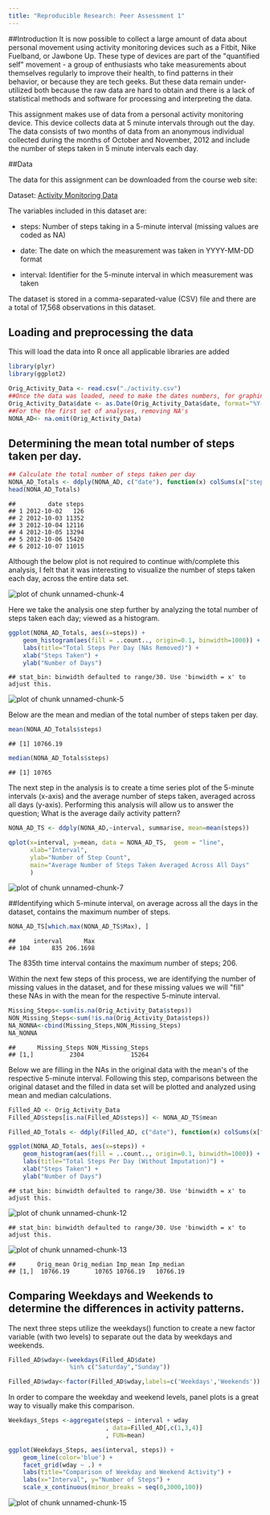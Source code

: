 ```yaml
---
title: "Reproducible Research: Peer Assessment 1"
---
```

##Introduction
It is now possible to collect a large amount of data about personal movement using activity monitoring devices such as a Fitbit, Nike Fuelband, or Jawbone Up. These type of devices are part of the "quantified self" movement - a group of enthusiasts who take measurements about themselves regularly to improve their health, to find patterns in their behavior, or because they are tech geeks. But these data remain under-utilized both because the raw data are hard to obtain and there is a lack of statistical methods and software for processing and interpreting the data.

This assignment makes use of data from a personal activity monitoring device. This device collects data at 5 minute intervals through out the day. The data consists of two months of data from an anonymous individual collected during the months of October and November, 2012 and include the number of steps taken in 5 minute intervals each day.

##Data

The data for this assignment can be downloaded from the course web site:

Dataset: [Activity Monitoring Data](https://d396qusza40orc.cloudfront.net/repdata%2Fdata%2Factivity.zip)

The variables included in this dataset are:

-   steps: Number of steps taking in a 5-minute interval (missing values are coded as NA)

-   date: The date on which the measurement was taken in YYYY-MM-DD format

-   interval: Identifier for the 5-minute interval in which measurement was taken

The dataset is stored in a comma-separated-value (CSV) file and there are a total of 17,568 observations in this dataset.


## Loading and preprocessing the data

This will load the data into R once all applicable libraries are added


```r
library(plyr)
library(ggplot2)

Orig_Activity_Data <- read.csv("./activity.csv")
##Once the data was loaded, need to make the dates numbers, for graphing purposes
Orig_Activity_Data$date <- as.Date(Orig_Activity_Data$date, format="%Y-%m-%d")
##For the the first set of analyses, removing NA's
NONA_AD<- na.omit(Orig_Activity_Data)
```
## Determining the mean total number of steps taken per day.

```r
## Calculate the total number of steps taken per day
NONA_AD_Totals <- ddply(NONA_AD, c("date"), function(x) colSums(x["steps"]))
head(NONA_AD_Totals)
```

```
##         date steps
## 1 2012-10-02   126
## 2 2012-10-03 11352
## 3 2012-10-04 12116
## 4 2012-10-05 13294
## 5 2012-10-06 15420
## 6 2012-10-07 11015
```

Although the below plot is not required to continue with/complete this analysis, I felt that it was interesting to visualize the number of steps taken each day, across the entire data set.

![plot of chunk unnamed-chunk-4](figure/unnamed-chunk-4-1.png) 

Here we take the analysis one step further by analyzing the total number of steps taken each day; viewed as a histogram.


```r
ggplot(NONA_AD_Totals, aes(x=steps)) + 
    geom_histogram(aes(fill = ..count.., origin=0.1, binwidth=1000)) +
    labs(title="Total Steps Per Day (NAs Removed)") +
    xlab("Steps Taken") +
    ylab("Number of Days")
```

```
## stat_bin: binwidth defaulted to range/30. Use 'binwidth = x' to adjust this.
```

![plot of chunk unnamed-chunk-5](figure/unnamed-chunk-5-1.png) 

Below are the mean and median of the total number of steps taken per day.


```r
mean(NONA_AD_Totals$steps)
```

```
## [1] 10766.19
```

```r
median(NONA_AD_Totals$steps)
```

```
## [1] 10765
```

The next step in the analysis is to create a time series plot of the 5-minute intervals (x-axis) and the average number of steps taken, averaged across 
all days (y-axis).  Performing this analysis will allow us to answer the question; What is the average daily activity pattern? 


```r
NONA_AD_TS <- ddply(NONA_AD,~interval, summarise, mean=mean(steps))

qplot(x=interval, y=mean, data = NONA_AD_TS,  geom = "line",
      xlab="Interval",
      ylab="Number of Step Count",
      main="Average Number of Steps Taken Averaged Across All Days"
      )
```

![plot of chunk unnamed-chunk-7](figure/unnamed-chunk-7-1.png) 

##Identifying which 5-minute interval, on average across all the days in the dataset, contains the maximum number of steps.



```r
NONA_AD_TS[which.max(NONA_AD_TS$Max), ]   
```

```
##     interval      Max
## 104      835 206.1698
```


The 835th time interval contains the maximum number of steps; 206.


Within the next few steps of this process, we are identifying the number of missing values in the dataset, and for these missing values we will "fill" these NAs in with the mean for the respective 5-minute interval. 


```r
Missing_Steps<-sum(is.na(Orig_Activity_Data$steps))
NON_Missing_Steps<-sum(!is.na(Orig_Activity_Data$steps))
NA_NONNA<-cbind(Missing_Steps,NON_Missing_Steps)
NA_NONNA
```

```
##      Missing_Steps NON_Missing_Steps
## [1,]          2304             15264
```

Below we are filling in the NAs in the original data with the mean's of the respective 5-minute interval.  Following this step, comparisons between the original dataset and the filled in data set will be plotted and analyzed using mean and median calculations.


```r
Filled_AD <- Orig_Activity_Data
Filled_AD$steps[is.na(Filled_AD$steps)] <- NONA_AD_TS$mean

Filled_AD_Totals <- ddply(Filled_AD, c("date"), function(x) colSums(x["steps"]))

ggplot(NONA_AD_Totals, aes(x=steps)) + 
    geom_histogram(aes(fill = ..count.., origin=0.1, binwidth=1000)) +
    labs(title="Total Steps Per Day (Without Imputation)") +
    xlab("Steps Taken") +
    ylab("Number of Days")
```

```
## stat_bin: binwidth defaulted to range/30. Use 'binwidth = x' to adjust this.
```

![plot of chunk unnamed-chunk-12](figure/unnamed-chunk-12-1.png) 

```
## stat_bin: binwidth defaulted to range/30. Use 'binwidth = x' to adjust this.
```

![plot of chunk unnamed-chunk-13](figure/unnamed-chunk-13-1.png) 

```
##      Orig_mean Orig_median Imp_mean Imp_median
## [1,]  10766.19       10765 10766.19   10766.19
```

## Comparing Weekdays and Weekends to determine the differences in activity patterns.
The next three steps utilize the weekdays() function to create a new factor variable (with two levels) to separate out the data by weekdays and weekends.


```r
Filled_AD$wday<-(weekdays(Filled_AD$date) 
                 %in% c("Saturday","Sunday"))

Filled_AD$wday<-factor(Filled_AD$wday,labels=c('Weekdays','Weekends'))
```

In order to compare the weekday and weekend levels, panel plots is a great way to visually make this comparison. 


```r
Weekdays_Steps <-aggregate(steps ~ interval + wday
                           , data=Filled_AD[,c(1,3,4)]
                           , FUN=mean)

ggplot(Weekdays_Steps, aes(interval, steps)) +
    geom_line(color='blue') + 
    facet_grid(wday ~ .) + 
    labs(title="Comparison of Weekday and Weekend Activity") +
    labs(x="Interval", y="Number of Steps") +
    scale_x_continuous(minor_breaks = seq(0,3000,100))
```

![plot of chunk unnamed-chunk-15](figure/unnamed-chunk-15-1.png) 
